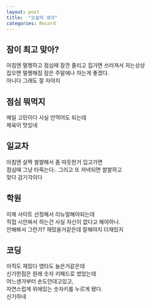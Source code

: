 ```yaml
---
layout: post
title:  "오늘의 생각"
categories: Record
---
```



## 잠이 최고 맞아?

아침엔 멀쩡하고 점심때 잠깐 졸리고 집가면 쓰러져서 자는상상     
집오면 멀쩡해짐 잠은 주말에나 자는게 좋겠다.    
아니다 그래도 잘 자야지

## 점심 뭐먹지

매일 고민이다 사실 안먹어도 되는데      
제육이 맛있네

## 일교차

아침엔 살짝 쌀쌀해서 좀 따듯한거 입고가면   
점심때 그냥 타죽는다.. 그리고 또 저녁되면 쌀쌀하고      
맞다 감기각이다

## 학원

이제 사이트 선정해서 리뉴얼해야되는데   
직접 시안짜서 하는건 사실 자신이 없다고 해야하나.   
안해봐서 그런가? 재밌을거같은데 잘해야지 더재밌지 

## 코딩

아직도 재밌다 영타도 늘은거같은데      
신기한점은 원래 숫자 키패드로 썼었는데      
어느샌가부터 손도안대고있고,    
자연스럽게 위에있는 숫자키를 누르게 됐다.   
신기하네
